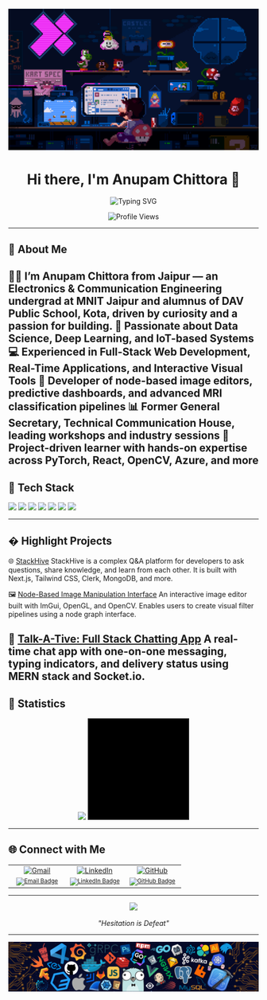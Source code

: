 <p align="center"> <img src="https://github.com/FR34KY-CODER/FR34KY-CODER/blob/main/225813708-98b745f2-7d22-48cf-9150-083f1b00d6c9.gif?raw=true" alt="GIF showcase" width=wrap_content/> </p>
<h1 align="center">Hi there, I'm Anupam Chittora 👋</h1>

<p align="center">
  <img src="https://readme-typing-svg.herokuapp.com?font=Fira+Code&pause=1000&width=435&lines=I+am+a+Full-Stack+Developer;I+am+a+Data+Science+Enthusiast;I+am+an+IoT+and+Deep+Learning+Engineer" alt="Typing SVG" />

</p>

<p align="center">
  <img src="https://komarev.com/ghpvc/?username=anupamchittora&label=Profile%20views&color=0e75b6&style=flat" alt="Profile Views" />
</p>

---

## 🚀 About Me

🧑‍🎓 I’m Anupam Chittora from Jaipur — an Electronics & Communication Engineering undergrad at MNIT Jaipur and alumnus of DAV Public School, Kota, driven by curiosity and a passion for building.
🔬 Passionate about Data Science, Deep Learning, and IoT-based Systems
💻 Experienced in Full-Stack Web Development, Real-Time Applications, and Interactive Visual Tools
🎨 Developer of node-based image editors, predictive dashboards, and advanced MRI classification pipelines
📊 Former General Secretary, Technical Communication House, leading workshops and industry sessions
🚀 Project-driven learner with hands-on expertise across PyTorch, React, OpenCV, Azure, and more
---

## 🧰 Tech Stack

<p>
  <img src="https://img.shields.io/badge/Python-3670A0?style=for-the-badge&logo=python&logoColor=white"/>
  <img src="https://img.shields.io/badge/Kotlin-7F52FF?style=for-the-badge&logo=kotlin&logoColor=white"/>
  <img src="https://img.shields.io/badge/TensorFlow-FF6F00?style=for-the-badge&logo=tensorflow&logoColor=white"/>
  <img src="https://img.shields.io/badge/T5-Model-FFB6C1?style=for-the-badge"/>
  <img src="https://img.shields.io/badge/Android-3DDC84?style=for-the-badge&logo=android&logoColor=white"/>
  <img src="https://img.shields.io/badge/Firebase-FFCA28?style=for-the-badge&logo=firebase&logoColor=black"/>
  <img src="https://img.shields.io/badge/Unity-100000?style=for-the-badge&logo=unity&logoColor=white"/>
</p>

---

## � Highlight Projects

🌐 <a href="https://stackhive-iota.vercel.app/">StackHive</a>
StackHive is a complex Q&A platform for developers to ask questions, share knowledge, and learn from each other. It is built with Next.js, Tailwind CSS, Clerk, MongoDB, and more.

🖼️ <a href="https://www.youtube.com/watch?v=FYD48PZWVWs&t=7s">Node-Based Image Manipulation Interface</a>
An interactive image editor built with ImGui, OpenGL, and OpenCV. Enables users to create visual filter pipelines using a node graph interface.

💬 <a href="https://talk-a-tive-vsrp.onrender.com/">Talk-A-Tive: Full Stack Chatting App</a>
A real-time chat app with one-on-one messaging, typing indicators, and delivery status using MERN stack and Socket.io.
---

## 📜 Statistics

<p align="center">
  <img src="https://github-readme-streak-stats.herokuapp.com?user=anupamchittora&theme=nightowl" />
  <img src="https://github.com/FR34KY-CODER/FR34KY-CODER/blob/main/68747470733a2f2f692e67697068792e636f6d2f6d656469612f76312e59326c6b505463354d4749334e6a45784e486c70655855315a6d787363335673613249775a326c69625864694f47747265486c335a6e45324f575a7262335a32614856724d795a6c634431324d563970626e526c636d35686.gif?raw=true" width="200px" height="200px" border = 2px solid #000/>
</p>

---
## 🌐 Connect with Me

<table width="100%" align="center">
  <tr>
    <td align="center" width="33%">
      <a href="mailto:2022uec1452@mnit.ac.in">
        <img src="https://img.icons8.com/color/96/gmail-new.png" height="60" alt="Gmail"/><br/>
        <sub><img src="https://img.shields.io/badge/Email-ff4c1c?style=for-the-badge&logo=gmail&logoColor=white" alt="Email Badge"/></sub>
      </a>
    </td>
    <td align="center" width="33%">
      <a href="https://www.linkedin.com/in/anupamchittora">
        <img src="https://img.icons8.com/color/96/linkedin.png" height="60" alt="LinkedIn"/><br/>
        <sub><img src="https://img.shields.io/badge/LinkedIn-0077b5?style=for-the-badge&logo=linkedin&logoColor=white" alt="LinkedIn Badge"/></sub>
      </a>
    </td>
    <td align="center" width="33%">
      <a href="https://github.com/anupamchittora">
        <img src="https://img.icons8.com/ios-filled/100/ffffff/github.png" height="60" alt="GitHub"/><br/>
        <sub><img src="https://img.shields.io/badge/GitHub-171515?style=for-the-badge&logo=github&logoColor=white" alt="GitHub Badge"/></sub>
      </a>
    </td>
  </tr>
</table>

---

<p align="center"> <img src="https://github.com/anupamchittora/anupamchittora/blob/main/sekiro-mortal-blade.gif" width=wrap_content /> </p>
<p align = center><i>"Hesitation is Defeat"</i></p>

---
<p align="center"> <img src="https://github.com/anupamchittora/anupamchittora/blob/main/footer.png" width=wrap_content /> </p>
